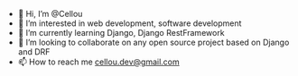 - 👋 Hi, I’m @Cellou
- 👀 I’m interested in web development, software development
- 🌱 I’m currently learning Django, Django RestFramework
- 💞️ I’m looking to collaborate on any open source project based on Django and DRF
- 📫 How to reach me cellou.dev@gmail.com

<!---
CellouCS/CellouCS is a ✨ special ✨ repository because its `README.md` (this file) appears on your GitHub profile.
You can click the Preview link to take a look at your changes.
--->
